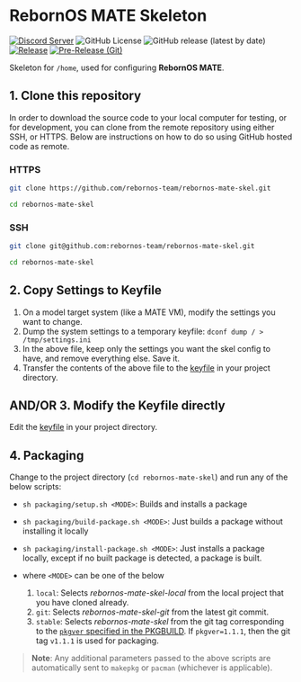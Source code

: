 # RebornOS MATE Skeleton

[![Discord Server](https://dcbadge.vercel.app/api/server/cU5s6MPpQH?style=flat)](https://discord.gg/cU5s6MPpQH)
![GitHub License](https://img.shields.io/github/license/rebornos-team/rebornos-mate-skel)
![GitHub release (latest by date)](https://img.shields.io/github/v/release/rebornos-team/rebornos-mate-skel)
[![Release](https://github.com/RebornOS-Team/rebornos-mate-skel/actions/workflows/release.yml/badge.svg)](https://github.com/RebornOS-Team/rebornos-mate-skel/actions/workflows/release.yml)
[![Pre-Release (Git)](https://github.com/RebornOS-Team/rebornos-mate-skel/actions/workflows/pre_release.yml/badge.svg)](https://github.com/RebornOS-Team/rebornos-mate-skel/actions/workflows/pre_release.yml)

Skeleton for `/home`, used for configuring **RebornOS MATE**.

## 1. Clone this repository

In order to download the source code to your local computer for testing, or for development, you can clone from the remote repository using either SSH, or HTTPS. Below are instructions on how to do so using GitHub hosted code as remote.

### HTTPS

```bash
git clone https://github.com/rebornos-team/rebornos-mate-skel.git

cd rebornos-mate-skel
```

### SSH

```bash
git clone git@github.com:rebornos-team/rebornos-mate-skel.git

cd rebornos-mate-skel
```

## 2. Copy Settings to Keyfile

1. On a model target system (like a MATE VM), modify the settings you want to change.
2. Dump the system settings to a temporary keyfile: `dconf dump / > /tmp/settings.ini`
3. In the above file, keep only the settings you want the skel config to have, and remove everything else. Save it.
4. Transfer the contents of the above file to the [keyfile](src/keyfiles/settings.ini) in your project directory.

## AND/OR 3. Modify the Keyfile directly

Edit the [keyfile](src/keyfiles/settings.ini) in your project directory.

## 4. Packaging

Change to the project directory (`cd rebornos-mate-skel`) and run any of the below scripts:
- `sh packaging/setup.sh <MODE>`: Builds and installs a package
- `sh packaging/build-package.sh <MODE>`: Just builds a package without installing it locally
- `sh packaging/install-package.sh <MODE>`: Just installs a package locally, except if no built package is detected, a package is built.

- where `<MODE>` can be one of the below
     1. `local`: Selects *rebornos-mate-skel-local* from the local project that you have cloned already.
     2. `git`: Selects *rebornos-mate-skel-git* from the latest git commit.
     3. `stable`: Selects *rebornos-mate-skel* from the git tag corresponding to the [`pkgver` specified in the PKGBUILD](https://github.com/RebornOS-Team/rebornos-mate-skel/blob/main/packaging/rebornos-mate-skel/PKGBUILD#L5). If `pkgver=1.1.1`, then the git tag `v1.1.1` is used for packaging. 
     
> **Note**: Any additional parameters passed to the above scripts are automatically sent to `makepkg` or `pacman` (whichever is applicable).
